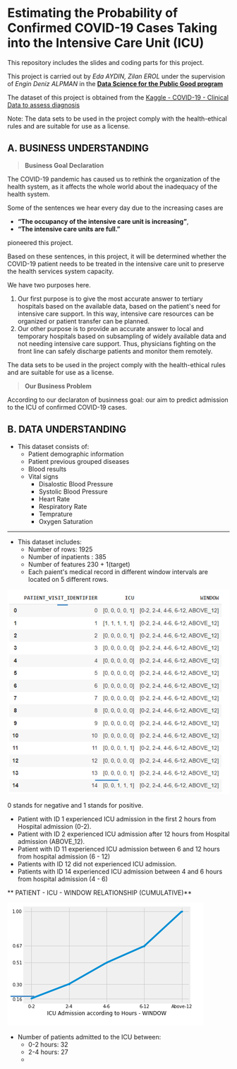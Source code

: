# Estimating the Probability of Confirmed COVID-19 Cases Taking into the Intensive Care Unit (ICU)
This repository includes the slides and coding parts for this project.

This project is carried out by *Eda AYDIN, Zilan EROL* under the supervision of *Engin Deniz ALPMAN* in the **[Data Science for the Public Good program](https://www.kodluyoruz.org/bootcamp/data-science-for-the-public-good-istanbul-ankara/)**

The dataset of this project is obtained from the [Kaggle - COVID-19 - Clinical Data to assess diagnosis](https://www.kaggle.com/Sírio-Libanes/covid19) 

Note:  The data sets to be used in the project comply with the health-ethical rules and are suitable for use as a license.

## A. BUSINESS UNDERSTANDING


> **Business Goal Declaration**

The COVID-19 pandemic has caused us to rethink the organization of the health system, as it affects the whole world about the inadequacy of the health system. 

Some of the sentences we hear every day due to the increasing cases are 

* **“The occupancy of the intensive care unit is increasing”**, 
* **“The intensive care units are full.”** 

pioneered this project.

Based on these sentences, in this project, it will be determined whether the COVID-19 patient needs to be treated in the intensive care unit to preserve the health services system capacity. 

We have two purposes here.

1. Our first purpose is to give the most accurate answer to tertiary hospitals based on the available data, based on the patient's need for intensive care support. In this way, intensive care resources can be organized or patient transfer can be planned. 
2. Our other purpose is to provide an accurate answer to local and temporary hospitals based on subsampling of widely available data and not needing intensive care support. Thus, physicians fighting on the front line can safely discharge patients and monitor them remotely. 

The data sets to be used in the project comply with the health-ethical rules and are suitable for use as a license.


> **Our Business Problem**

According to our declaraton of businness goal: our aim to predict admission to the ICU of confirmed COVID-19 cases.

## B. DATA UNDERSTANDING

- This dataset consists of:
  - Patient demographic information
  - Patient previous grouped diseases
  - Blood results
  - Vital signs
    - Disalostic Blood Pressure
    - Systolic Blood Pressure
    - Heart Rate
    - Respiratory Rate
    - Temprature
    - Oxygen Saturation
 
--- 
- This dataset includes:
  - Number of rows: 1925
  - Number of inpatients : 385
  - Number of features 230 + 1(target)
  - Each paient's medical record in different window intervals are located on 5 different rows.
 
 ![dataset sall part](https://github.com/edaaydinea/Estimating-the-Probability-of-Confirmed-COVID-19-Cases-Taking-into-the-Intensive-Care-Unit-ICU-/blob/main/dataset_small_part.png)
 
 0 stands for negative and 1 stands for positive.
* Patient with ID 1 experienced ICU admission in the first 2 hours from Hospital admission (0-2).
* Patient with ID 2 experienced ICU admission after 12 hours from Hospital admission (ABOVE_12).
* Patient with ID 11 experienced ICU admission between 6 and 12 hours from hospital admission (6 - 12)
* Patients with ID 12 did not experienced ICU admission.
* Patients with ID 14 experienced ICU admission between 4 and 6 hours from hospital admission (4 - 6)

** PATIENT - ICU - WINDOW RELATIONSHIP (CUMULATIVE)**

![](https://github.com/edaaydinea/Estimating-the-Probability-of-Confirmed-COVID-19-Cases-Taking-into-the-Intensive-Care-Unit-ICU-/blob/main/icu_admission_according_to_hours_window.png)

* Number of patients admitted to the ICU between:
  * 0-2 hours: 32
  * 2-4 hours: 27
  * 

